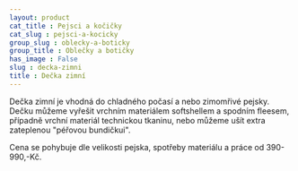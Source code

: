 ```yaml
---
layout: product
cat_title : Pejsci a kočičky
cat_slug : pejsci-a-kocicky
group_slug : oblecky-a-boticky
group_title : Oblečky a botičky
has_image : False
slug : decka-zimni
title : Dečka zimní
---
```


Dečka zimní je vhodná do chladného počasí a nebo zimomřivé pejsky. Dečku můžeme vyřešit vrchním materiálem softshellem a spodním fleesem, případně vrchní materiál technickou tkaninu, nebo můžeme ušít extra zateplenou "péřovou bundičkui".

Cena se pohybuje dle velikosti pejska, spotřeby materiálu a práce od 390-990,-Kč.

